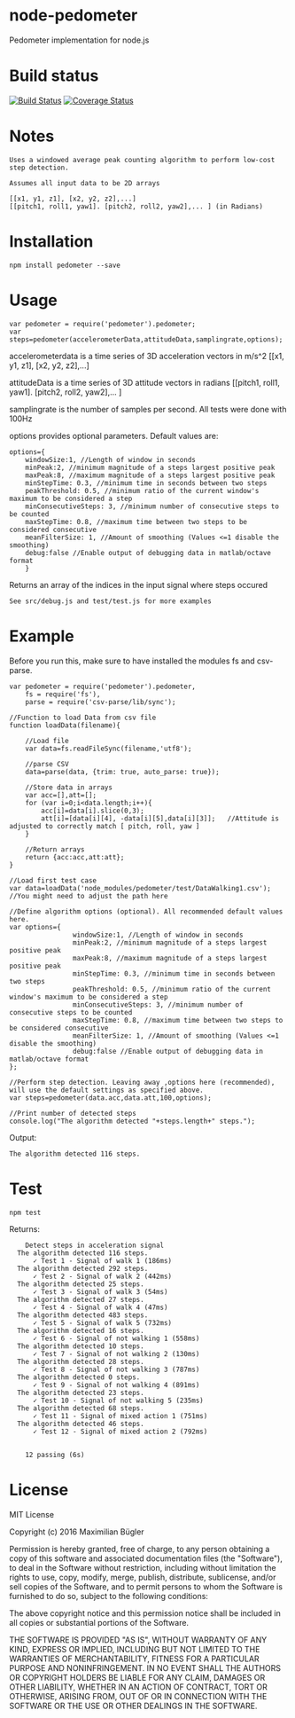 # node-pedometer
Pedometer implementation for node.js

# Build status

[![Build Status](https://travis-ci.org/MaximilianBuegler/node-pedometer.svg?branch=master)](https://travis-ci.org/MaximilianBuegler/node-pedometer)
[![Coverage Status](https://coveralls.io/repos/github/MaximilianBuegler/node-pedometer/badge.svg?branch=master)](https://coveralls.io/github/MaximilianBuegler/node-pedometer?branch=master)

# Notes
    Uses a windowed average peak counting algorithm to perform low-cost step detection.
    
    Assumes all input data to be 2D arrays

    [[x1, y1, z1], [x2, y2, z2],...]
    [[pitch1, roll1, yaw1]. [pitch2, roll2, yaw2],... ] (in Radians)


# Installation
    npm install pedometer --save

# Usage
    var pedometer = require('pedometer').pedometer;
    var steps=pedometer(accelerometerData,attitudeData,samplingrate,options);
    
accelerometerdata is a time series of 3D acceleration vectors in m/s^2
[[x1, y1, z1], [x2, y2, z2],...]

attitudeData is a time series of 3D attitude vectors in radians
[[pitch1, roll1, yaw1]. [pitch2, roll2, yaw2],... ]

samplingrate is the number of samples per second. All tests were done with 100Hz

options provides optional parameters. Default values are:

    options={
        windowSize:1, //Length of window in seconds
        minPeak:2, //minimum magnitude of a steps largest positive peak
        maxPeak:8, //maximum magnitude of a steps largest positive peak
        minStepTime: 0.3, //minimum time in seconds between two steps
        peakThreshold: 0.5, //minimum ratio of the current window's maximum to be considered a step
        minConsecutiveSteps: 3, //minimum number of consecutive steps to be counted
        maxStepTime: 0.8, //maximum time between two steps to be considered consecutive
        meanFilterSize: 1, //Amount of smoothing (Values <=1 disable the smoothing)
        debug:false //Enable output of debugging data in matlab/octave format
        }

Returns an array of the indices in the input signal where steps occured
    
    See src/debug.js and test/test.js for more examples

# Example

Before you run this, make sure to have installed the modules fs and csv-parse.

    var pedometer = require('pedometer').pedometer,
        fs = require('fs'),
        parse = require('csv-parse/lib/sync');

    //Function to load Data from csv file
    function loadData(filename){
        
        //Load file
        var data=fs.readFileSync(filename,'utf8');
        
        //parse CSV
        data=parse(data, {trim: true, auto_parse: true});
        
        //Store data in arrays
        var acc=[],att=[];
        for (var i=0;i<data.length;i++){
            acc[i]=data[i].slice(0,3);
            att[i]=[data[i][4], -data[i][5],data[i][3]];   //Attitude is adjusted to correctly match [ pitch, roll, yaw ]
        }
        
        //Return arrays
        return {acc:acc,att:att};
    }
       
    //Load first test case
    var data=loadData('node_modules/pedometer/test/DataWalking1.csv');      //You might need to adjust the path here
    
    //Define algorithm options (optional). All recommended default values here.
    var options={
                    windowSize:1, //Length of window in seconds
                    minPeak:2, //minimum magnitude of a steps largest positive peak
                    maxPeak:8, //maximum magnitude of a steps largest positive peak
                    minStepTime: 0.3, //minimum time in seconds between two steps
                    peakThreshold: 0.5, //minimum ratio of the current window's maximum to be considered a step
                    minConsecutiveSteps: 3, //minimum number of consecutive steps to be counted
                    maxStepTime: 0.8, //maximum time between two steps to be considered consecutive
                    meanFilterSize: 1, //Amount of smoothing (Values <=1 disable the smoothing)
                    debug:false //Enable output of debugging data in matlab/octave format
    };
            
    //Perform step detection. Leaving away ,options here (recommended), will use the default settings as specified above.
    var steps=pedometer(data.acc,data.att,100,options);
    
    //Print number of detected steps
    console.log("The algorithm detected "+steps.length+" steps.");

Output:

    The algorithm detected 116 steps.

# Test
    npm test

Returns:

        Detect steps in acceleration signal
      The algorithm detected 116 steps.
          ✓ Test 1 - Signal of walk 1 (186ms)
      The algorithm detected 292 steps.
          ✓ Test 2 - Signal of walk 2 (442ms)
      The algorithm detected 25 steps.
          ✓ Test 3 - Signal of walk 3 (54ms)
      The algorithm detected 27 steps.
          ✓ Test 4 - Signal of walk 4 (47ms)
      The algorithm detected 483 steps.
          ✓ Test 5 - Signal of walk 5 (732ms)
      The algorithm detected 16 steps.
          ✓ Test 6 - Signal of not walking 1 (558ms)
      The algorithm detected 10 steps.
          ✓ Test 7 - Signal of not walking 2 (130ms)
      The algorithm detected 28 steps.
          ✓ Test 8 - Signal of not walking 3 (787ms)
      The algorithm detected 0 steps.
          ✓ Test 9 - Signal of not walking 4 (891ms)
      The algorithm detected 23 steps.
          ✓ Test 10 - Signal of not walking 5 (235ms)
      The algorithm detected 68 steps.
          ✓ Test 11 - Signal of mixed action 1 (751ms)
      The algorithm detected 46 steps.
          ✓ Test 12 - Signal of mixed action 2 (792ms)
      
      
        12 passing (6s)
        

# License

MIT License

Copyright (c) 2016 Maximilian Bügler

Permission is hereby granted, free of charge, to any person obtaining a copy
of this software and associated documentation files (the "Software"), to deal
in the Software without restriction, including without limitation the rights
to use, copy, modify, merge, publish, distribute, sublicense, and/or sell
copies of the Software, and to permit persons to whom the Software is
furnished to do so, subject to the following conditions:

The above copyright notice and this permission notice shall be included in all
copies or substantial portions of the Software.

THE SOFTWARE IS PROVIDED "AS IS", WITHOUT WARRANTY OF ANY KIND, EXPRESS OR
IMPLIED, INCLUDING BUT NOT LIMITED TO THE WARRANTIES OF MERCHANTABILITY,
FITNESS FOR A PARTICULAR PURPOSE AND NONINFRINGEMENT. IN NO EVENT SHALL THE
AUTHORS OR COPYRIGHT HOLDERS BE LIABLE FOR ANY CLAIM, DAMAGES OR OTHER
LIABILITY, WHETHER IN AN ACTION OF CONTRACT, TORT OR OTHERWISE, ARISING FROM,
OUT OF OR IN CONNECTION WITH THE SOFTWARE OR THE USE OR OTHER DEALINGS IN THE
SOFTWARE.
